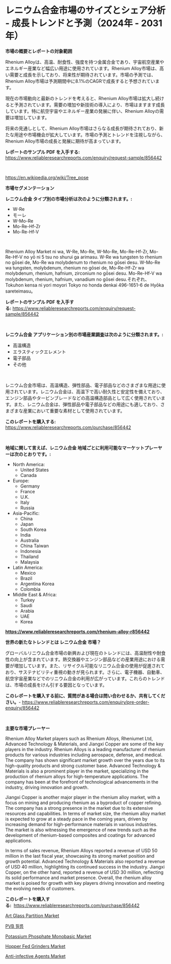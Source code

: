 <p><h1>レニウム合金市場のサイズとシェア分析 - 成長トレンドと予測（2024年 - 2031年）</h1></p><p><strong>市場の概要とレポートの対象範囲</strong></p>
<p><p>Rhenium Alloyは、高温、耐食性、強度を持つ金属合金であり、宇宙航空産業やエネルギー産業など幅広い用途に使用されています。Rhenium Alloy市場は、高い需要と成長を示しており、将来性が期待されています。市場の予測では、Rhenium Alloy市場は予測期間中に8.1%のCAGRで成長すると予想されています。</p><p>現在の市場動向と最新のトレンドを考えると、Rhenium Alloy市場は拡大し続けると予測されています。需要の増加や新技術の導入により、市場はますます成長しています。特に航空宇宙やエネルギー産業の発展に伴い、Rhenium Alloyの需要は増加しています。</p><p>将来の見通しとして、Rhenium Alloy市場はさらなる成長が期待されており、新たな用途や市場機会が拡大しています。市場の予測とトレンドを注視しながら、Rhenium Alloy市場の成長と発展に期待が高まっています。</p></p>
<p><strong>レポートのサンプル PDF を入手する:</strong> <a href="https://www.reliableresearchreports.com/enquiry/request-sample/856442">https://www.reliableresearchreports.com/enquiry/request-sample/856442</a></p>
<p>&nbsp;</p>
<p><a href="https://en.wikipedia.org/wiki/Tree_pose">https://en.wikipedia.org/wiki/Tree_pose</a></p>
<p><strong>市場セグメンテーション</strong></p>
<p><strong>レニウム合金 タイプ別の市場分析は次のように分類されます。:</strong></p>
<p><ul><li>W-Re</li><li>モーレ</li><li>W-Mo-Re</li><li>Mo-Re-Hf-Zr</li><li>Mo-Re-Hf-V</li></ul></p>
<p>&nbsp;</p>
<p><p>Rhenium Alloy Market ni wa, W-Re, Mo-Re, W-Mo-Re, Mo-Re-Hf-Zr, Mo-Re-Hf-V no yō ni 5 tsu no shurui ga arimasu. W-Re wa tungsten to rhenium no gōsei de, Mo-Re wa molybdenum to rhenium no gōsei desu. W-Mo-Re wa tungsten, molybdenum, rhenium no gōsei de, Mo-Re-Hf-Zr wa molybdenum, rhenium, hafnium, zirconium no gōsei desu. Mo-Re-Hf-V wa molybdenum, rhenium, hafnium, vanadium no gōsei desu.それぞれ、Tokuhon kensa ni yori moyori Tokyo no honda denkai 496-1651-6 de Hyōka sareteimasu。</p></p>
<p><strong>レポートのサンプル PDF を入手する:</strong>&nbsp;<a href="https://www.reliableresearchreports.com/enquiry/request-sample/856442">https://www.reliableresearchreports.com/enquiry/request-sample/856442</a></p>
<p>&nbsp;</p>
<p><strong> レニウム合金 アプリケーション別の市場産業調査は次のように分類されます。:</strong></p>
<p><ul><li>高温構造</li><li>エラスティックエレメント</li><li>電子部品</li><li>その他</li></ul></p>
<p>&nbsp;</p>
<p><p>レニウム合金市場は、高温構造、弾性部品、電子部品などのさまざまな用途に使用されています。レニウム合金は、高温下で高い耐久性と安定性を備えており、エンジン部品やタービンブレードなどの高温構造部品として広く使用されています。また、レニウム合金は、弾性部品や電子部品などの用途にも適しており、さまざまな産業において重要な素材として使用されています。</p></p>
<p><strong>このレポートを購入する:</strong>&nbsp; <a href="https://www.reliableresearchreports.com/purchase/856442">https://www.reliableresearchreports.com/purchase/856442</a></p>
<p>&nbsp;</p>
<p><strong>地域に関して言えば、レニウム合金 地域ごとに利用可能なマーケットプレーヤーは次のとおりです。:</strong></p>
<p><ul>
    <li>
        North America:
        <ul>
            <li>United States</li>
            <li>Canada</li>
        </ul>
    </li>
    <li>
        Europe:
        <ul>
            <li>Germany</li>
            <li>France</li>
            <li>U.K.</li>
            <li>Italy</li>
            <li>Russia</li>
        </ul>
    </li>
    <li>
        Asia-Pacific:
        <ul>
            <li>China</li>
            <li>Japan</li>
            <li>South Korea</li>
            <li>India</li>
            <li>Australia</li>
            <li>China Taiwan</li>
            <li>Indonesia</li>
            <li>Thailand</li>
            <li>Malaysia</li>
        </ul>
    </li>
    <li>
        Latin America:
        <ul>
            <li>Mexico</li>
            <li>Brazil</li>
            <li>Argentina Korea</li>
            <li>Colombia</li>
        </ul>
    </li>
    <li>
        Middle East & Africa:
        <ul>
            <li>Turkey</li>
            <li>Saudi</li>
            <li>Arabia</li>
            <li>UAE</li>
            <li>Korea</li>
        </ul>
    </li>
    </ul></p>
<p><strong><a href="https://www.reliableresearchreports.com/rhenium-alloy-r856442">https://www.reliableresearchreports.com/rhenium-alloy-r856442</a></strong>&nbsp;</p>
<p><strong>世界の新たなトレンドとは レニウム合金 市場？</strong></p>
<p><p>グローバルリニウム合金市場の新興および現在のトレンドには、高温耐性や耐食性の向上が含まれています。熱交換器やエンジン部品などの産業用途における需要が増加しています。また、リサイクル可能なリニウム合金の使用が促進されており、サステナビリティ重視の動きが見られます。さらに、電子機器、自動車、航空宇宙産業などでのリニウム合金の利用が広がっています。これらのトレンドは、市場の成長をけん引する要因となっています。</p></p>
<p><strong>このレポートを購入する前に、質問がある場合は問い合わせるか、共有してください。</strong>- <a href="https://www.reliableresearchreports.com/enquiry/pre-order-enquiry/856442">https://www.reliableresearchreports.com/enquiry/pre-order-enquiry/856442</a></p>
<p>&nbsp;</p>
<p><strong>主要な市場プレーヤー</strong></p>
<p><p>Rhenium Alloy Market players such as Rhenium Alloys, Rheniumet Ltd, Advanced Technology & Materials, and Jiangxi Copper are some of the key players in the industry. Rhenium Alloys is a leading manufacturer of rhenium products for various industries including aerospace, defense, and medical. The company has shown significant market growth over the years due to its high-quality products and strong customer base. Advanced Technology & Materials is also a prominent player in the market, specializing in the production of rhenium alloys for high-temperature applications. The company has been at the forefront of technological advancements in the industry, driving innovation and growth.</p><p>Jiangxi Copper is another major player in the rhenium alloy market, with a focus on mining and producing rhenium as a byproduct of copper refining. The company has a strong presence in the market due to its extensive resources and capabilities. In terms of market size, the rhenium alloy market is expected to grow at a steady pace in the coming years, driven by increasing demand for high-performance materials in various industries. The market is also witnessing the emergence of new trends such as the development of rhenium-based composites and coatings for advanced applications.</p><p>In terms of sales revenue, Rhenium Alloys reported a revenue of USD 50 million in the last fiscal year, showcasing its strong market position and growth potential. Advanced Technology & Materials also reported a revenue of USD 40 million, highlighting its continued success in the industry. Jiangxi Copper, on the other hand, reported a revenue of USD 30 million, reflecting its solid performance and market presence. Overall, the rhenium alloy market is poised for growth with key players driving innovation and meeting the evolving needs of customers.</p></p>
<p><strong>このレポートを購入する:</strong>&nbsp;&nbsp;<a href="https://www.reliableresearchreports.com/purchase/856442">https://www.reliableresearchreports.com/purchase/856442</a></p>
<p><p><a href="https://medium.com/@felipestehr/art-glass-partition-market-global-market-share-and-ranking-overall-sales-and-demand-forecast-3b0893e2f00d">Art Glass Partition Market</a></p><p><a href="https://medium.com/@cherrineshort487_32617/pvb-%ED%95%84%EB%A6%84-%EC%8B%9C%EC%9E%A5-%EC%A1%B0%EC%82%AC-%EB%B0%8F-%EC%82%B0%EC%97%85-%EC%A7%84%ED%99%94-%EB%B0%8F-2031%EB%85%84%EA%B9%8C%EC%A7%80%EC%9D%98-%EC%A0%84%EB%A7%9D-48bfe45149e1">PVB 필름</a></p><p><a href="https://medium.com/@darrensipes2023/potassium-phosphate-monobasic-market-size-share-analysis-growth-trends-forecast-2024-2031-4037124bbd8a">Potassium Phosphate Monobasic Market</a></p><p><a href="https://github.com/elizabethdagraca/Market-Research-Report-List-4/blob/main/hopper-fed-grinders-market.md">Hopper Fed Grinders Market</a></p><p><a href="https://issuu.com/reportprime-2/docs/anti-infective-agents-market-size-2030.pptx">Anti-infective Agents Market</a></p></p>